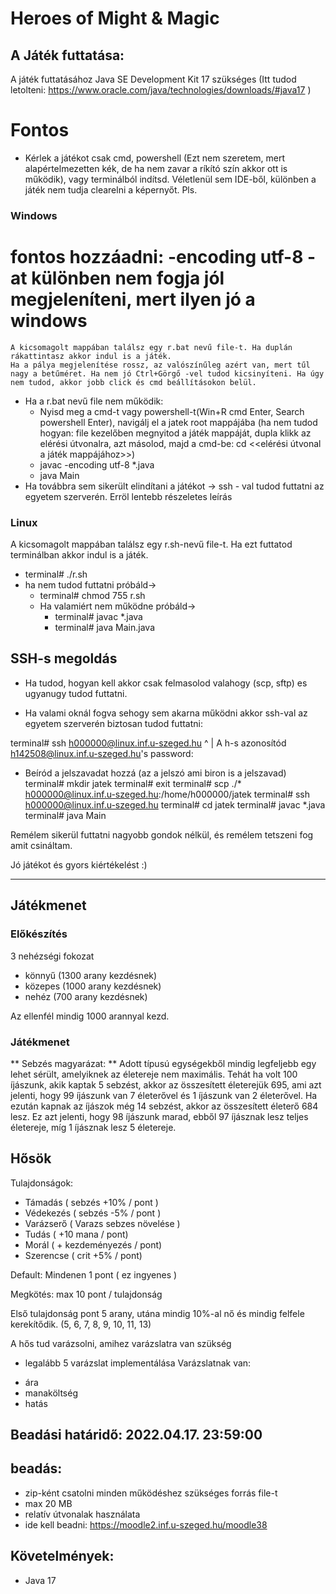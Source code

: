 # Heroes of Might & Magic

## A Játék futtatása:

A játék futtatásához Java SE Development Kit 17 szükséges (Itt tudod letolteni: https://www.oracle.com/java/technologies/downloads/#java17 )

# Fontos
- Kérlek a játékot csak cmd, powershell (Ezt nem szeretem, mert alapértelmezetten kék, de ha nem zavar a ríkító szín akkor ott is működik), vagy terminálból indítsd. Véletlenül sem IDE-ből, különben a játék nem tudja clearelni a képernyőt. Pls.

### Windows
# fontos hozzáadni: -encoding utf-8  -at különben nem fogja jól megjeleníteni, mert ilyen jó a windows 

    A kicsomagolt mappában találsz egy r.bat nevű file-t. Ha duplán rákattintasz akkor indul is a játék.
    Ha a pálya megjelenítése rossz, az valószínűleg azért van, mert tűl nagy a betűméret. Ha nem jó Ctrl+Görgő -vel tudod kicsinyíteni. Ha úgy nem tudod, akkor jobb click és cmd beállításokon belül.
- Ha a r.bat nevű file nem működik:
    - Nyisd meg a cmd-t vagy powershell-t(Win+R cmd Enter, Search powershell Enter), navigálj el a jatek root mappájába (ha nem tudod hogyan: file kezelőben megnyitod a játék mappáját, dupla klikk az elérési útvonalra, azt másolod, majd a cmd-be:
     cd <<elérési útvonal a játék mappájához>>)
    - javac -encoding utf-8 *.java
    - java Main
- Ha továbbra sem sikerült elindítani a játékot -> ssh - val tudod futtatni az egyetem szerverén. Erröl lentebb részeletes leírás  

### Linux
A kicsomagolt mappában találsz egy r.sh-nevű file-t. Ha ezt futtatod terminálban akkor indul is a játék.
- terminal# ./r.sh
- ha nem tudod futtatni próbáld->
    - terminal# chmod 755 r.sh
    - Ha valamiért nem működne próbáld->
        - terminal# javac *.java
        - terminal# java Main.java
## SSH-s megoldás
- Ha tudod, hogyan kell akkor csak felmasolod valahogy (scp, sftp) es ugyanugy tudod futtatni.


- Ha valami oknál fogva sehogy sem akarna működni akkor ssh-val az egyetem szerverén biztosan tudod futtatni:

terminal# ssh h000000@linux.inf.u-szeged.hu
                ^
                |
             A h-s azonosítód
h142508@linux.inf.u-szeged.hu's password:   
- Beíród a jelszavadat hozzá (az a jelszó ami biron is a jelszavad)
terminal# mkdir jatek
terminal# exit
terminal# scp ./* h000000@linux.inf.u-szeged.hu:/home/h000000/jatek
terminal# ssh h000000@linux.inf.u-szeged.hu
terminal# cd jatek
terminal# javac *.java
terminal# java Main

Remélem sikerül futtatni nagyobb gondok nélkül, és remélem tetszeni fog amit csináltam.

Jó játékot és gyors kiértékelést :)




________________________________________________________________

## Játékmenet
### Előkészítés
3 nehézségi fokozat
- könnyű (1300 arany kezdésnek)
- közepes (1000 arany kezdésnek)
- nehéz (700 arany kezdésnek)

Az ellenfél mindig 1000 arannyal kezd.

### Játékmenet

** Sebzés magyarázat: **
Adott típusú egységekből mindig legfeljebb egy lehet sérült, amelyiknek az életereje nem maximális. Tehát ha volt 100 íjászunk, akik kaptak 5 sebzést, akkor az összesített életerejük 695, ami azt jelenti, hogy 99 íjászunk van 7 életerővel és 1 íjászunk van 2 életerővel. Ha ezután kapnak az íjászok még 14 sebzést, akkor az összesített életerő 684 lesz. Ez azt jelenti, hogy 98 íjászunk marad, ebből 97 íjásznak lesz teljes életereje, míg 1 íjásznak lesz 5 életereje.


## Hősök
Tulajdonságok:

- Támadás ( sebzés +10% / pont )
- Védekezés ( sebzés -5% / pont )
- Varázserő ( Varazs sebzes növelése )
- Tudás ( +10 mana / pont)
- Morál ( + kezdeményezés / pont)
- Szerencse ( crit +5% / pont)

Default:
Mindenen 1 pont ( ez ingyenes )

Megkötés:
max 10 pont / tulajdonság

Első tulajdonság pont 5 arany, utána mindig 10%-al nő és mindig felfele kerekítődik. (5, 6, 7, 8, 9, 10, 11, 13)

A hős tud varázsolni, amihez varázslatra van szükség
* legalább 5 varázslat implementálása
Varázslatnak van:
- ára
- manaköltség
- hatás


## Beadási határidő: 2022.04.17. 23:59:00

## beadás:
- zip-ként csatolni minden működéshez szükséges forrás file-t
- max 20 MB
- relatív útvonalak használata
- ide kell beadni: https://moodle2.inf.u-szeged.hu/moodle38

## Követelmények:
- Java 17 

